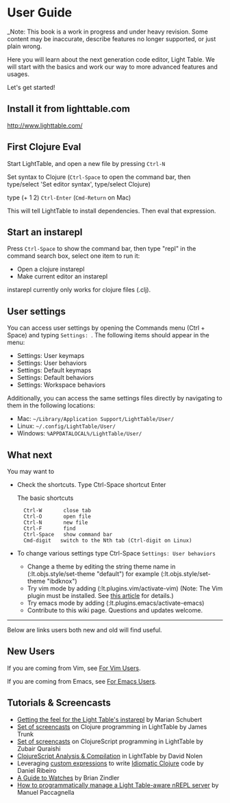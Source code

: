   # User Guide

_Note: This book is a work in progress and under heavy revision. Some content may be inaccurate, describe features no longer supported, or just plain wrong.

Here you will learn about the next generation code editor, Light Table. We will start with the basics and work our way to more advanced features and usages.

Let's get started!

## Install it from lighttable.com

http://www.lighttable.com/

## First Clojure Eval

Start LightTable, and open a new file by pressing `Ctrl-N`

Set syntax to Clojure (`Ctrl-Space` to open the command bar, then type/select 'Set editor syntax', type/select Clojure)

type (+ 1 2) `Ctrl-Enter` (`Cmd-Return` on Mac)

This will tell LightTable to install dependencies. Then eval that expression.

## Start an instarepl

Press `Ctrl-Space` to show the command bar, then
type "repl" in the command search box, select one item to run it:

  * Open a clojure instarepl
  * Make current editor an instarepl

instarepl currently only works for clojure files (.clj).

## User settings
You can access user settings by opening the Commands menu (Ctrl + Space) and typing `Settings: `. The following items should appear in the menu:

* Settings: User keymaps
* Settings: User behaviors
* Settings: Default keymaps
* Settings: Default behaviors
* Settings: Workspace behaviors

Additionally, you can access the same settings files directly by navigating to them in the following locations:

  * Mac: `~/Library/Application Support/LightTable/User/`
  * Linux: `~/.config/LightTable/User/`
  * Windows: `%APPDATALOCAL%/LightTable/User/`

## What next

You may want to

  * Check the shortcuts. Type Ctrl-Space shortcut Enter

    The basic shortcuts
    ~~~
      Ctrl-W       close tab
      Ctrl-O       open file
      Ctrl-N       new file
      Ctrl-F       find
      Ctrl-Space   show command bar
      Cmd-digit   switch to the Nth tab (Ctrl-digit on Linux)
    ~~~

  * To change various settings type Ctrl-Space `Settings: User behaviors`

    * Change a theme by editing the string theme name in (:lt.objs.style/set-theme "default") for example (:lt.objs.style/set-theme "ibdknox")
    * Try vim mode by adding (:lt.plugins.vim/activate-vim) (Note: The Vim plugin must be installed. See [this article](https://groups.google.com/forum/?fromgroups#!topic/light-table-discussion/TuJmH5Bpo2c) for details.)
    * Try emacs mode by adding (:lt.plugins.emacs/activate-emacs)
    * Contribute to this wiki page. Questions and updates welcome.

---

Below are links users both new and old will find useful. 

## New Users

If you are coming from Vim, see [For Vim Users](/for-emac-users.md).

If you are coming from Emacs, see [For Emacs Users](/for-vim-users.md).

## Tutorials & Screencasts

  * [Getting the feel for the Light Table's instarepl](http://blog.maio.cz/2013/08/getting-feel-for-light-tables-instarepl.html) by Marian Schubert
  * [Set of screencasts](http://www.youtube.com/user/Misophistful/videos) on Clojure programming in LightTable by James Trunk
  * [Set of screencasts](http://www.zubairquraishi.com/zubairquraishi/clojurescript--light-table.html) on ClojureScript programming in LightTable by Zubair Quraishi
  * [ClojureScript Analysis & Compilation](http://swannodette.github.io/2014/01/14/clojurescript-analysis--compilation/) in LightTable by David Nolen
  * Leveraging [custom expressions](https://groups.google.com/forum/#!topic/light-table-discussion/lyFzPGI2XMs) to write [Idiomatic Clojure](https://metaphysicaldeveloper.wordpress.com/2013/11/18/idiomatic-clojure-with-lighttable/) code by Daniel Ribeiro
  * [A Guide to Watches](https://medium.com/@zindlerb/guide-to-light-table-watches-fad560f698d3) by Brian Zindler
  * [How to programmatically manage a Light Table-aware nREPL server](http://manuelp.herokuapp.com/posts/14) by Manuel Paccagnella
